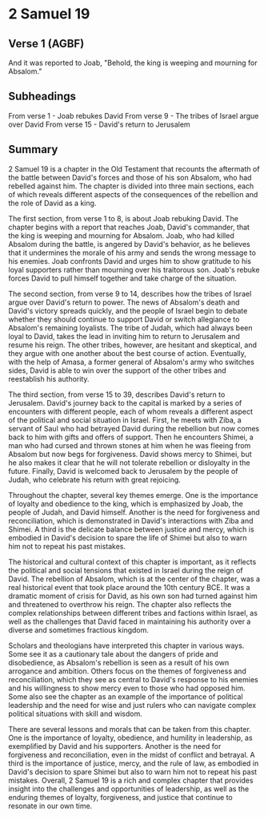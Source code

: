 # 2 Samuel 19

## Verse 1 (AGBF)

And it was reported to Joab, "Behold, the king is weeping and mourning for Absalom."

## Subheadings

From verse 1 - Joab rebukes David
From verse 9 - The tribes of Israel argue over David
From verse 15 - David's return to Jerusalem

## Summary

2 Samuel 19 is a chapter in the Old Testament that recounts the aftermath of the battle between David's forces and those of his son Absalom, who had rebelled against him. The chapter is divided into three main sections, each of which reveals different aspects of the consequences of the rebellion and the role of David as a king.

The first section, from verse 1 to 8, is about Joab rebuking David. The chapter begins with a report that reaches Joab, David's commander, that the king is weeping and mourning for Absalom. Joab, who had killed Absalom during the battle, is angered by David's behavior, as he believes that it undermines the morale of his army and sends the wrong message to his enemies. Joab confronts David and urges him to show gratitude to his loyal supporters rather than mourning over his traitorous son. Joab's rebuke forces David to pull himself together and take charge of the situation.

The second section, from verse 9 to 14, describes how the tribes of Israel argue over David's return to power. The news of Absalom's death and David's victory spreads quickly, and the people of Israel begin to debate whether they should continue to support David or switch allegiance to Absalom's remaining loyalists. The tribe of Judah, which had always been loyal to David, takes the lead in inviting him to return to Jerusalem and resume his reign. The other tribes, however, are hesitant and skeptical, and they argue with one another about the best course of action. Eventually, with the help of Amasa, a former general of Absalom's army who switches sides, David is able to win over the support of the other tribes and reestablish his authority.

The third section, from verse 15 to 39, describes David's return to Jerusalem. David's journey back to the capital is marked by a series of encounters with different people, each of whom reveals a different aspect of the political and social situation in Israel. First, he meets with Ziba, a servant of Saul who had betrayed David during the rebellion but now comes back to him with gifts and offers of support. Then he encounters Shimei, a man who had cursed and thrown stones at him when he was fleeing from Absalom but now begs for forgiveness. David shows mercy to Shimei, but he also makes it clear that he will not tolerate rebellion or disloyalty in the future. Finally, David is welcomed back to Jerusalem by the people of Judah, who celebrate his return with great rejoicing.

Throughout the chapter, several key themes emerge. One is the importance of loyalty and obedience to the king, which is emphasized by Joab, the people of Judah, and David himself. Another is the need for forgiveness and reconciliation, which is demonstrated in David's interactions with Ziba and Shimei. A third is the delicate balance between justice and mercy, which is embodied in David's decision to spare the life of Shimei but also to warn him not to repeat his past mistakes.

The historical and cultural context of this chapter is important, as it reflects the political and social tensions that existed in Israel during the reign of David. The rebellion of Absalom, which is at the center of the chapter, was a real historical event that took place around the 10th century BCE. It was a dramatic moment of crisis for David, as his own son had turned against him and threatened to overthrow his reign. The chapter also reflects the complex relationships between different tribes and factions within Israel, as well as the challenges that David faced in maintaining his authority over a diverse and sometimes fractious kingdom.

Scholars and theologians have interpreted this chapter in various ways. Some see it as a cautionary tale about the dangers of pride and disobedience, as Absalom's rebellion is seen as a result of his own arrogance and ambition. Others focus on the themes of forgiveness and reconciliation, which they see as central to David's response to his enemies and his willingness to show mercy even to those who had opposed him. Some also see the chapter as an example of the importance of political leadership and the need for wise and just rulers who can navigate complex political situations with skill and wisdom.

There are several lessons and morals that can be taken from this chapter. One is the importance of loyalty, obedience, and humility in leadership, as exemplified by David and his supporters. Another is the need for forgiveness and reconciliation, even in the midst of conflict and betrayal. A third is the importance of justice, mercy, and the rule of law, as embodied in David's decision to spare Shimei but also to warn him not to repeat his past mistakes. Overall, 2 Samuel 19 is a rich and complex chapter that provides insight into the challenges and opportunities of leadership, as well as the enduring themes of loyalty, forgiveness, and justice that continue to resonate in our own time.